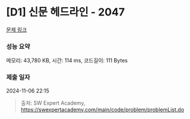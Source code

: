 # [D1] 신문 헤드라인 - 2047 

[문제 링크](https://swexpertacademy.com/main/code/problem/problemDetail.do?contestProbId=AV5QKsLaAy0DFAUq) 

### 성능 요약

메모리: 43,780 KB, 시간: 114 ms, 코드길이: 111 Bytes

### 제출 일자

2024-11-06 22:15



> 출처: SW Expert Academy, https://swexpertacademy.com/main/code/problem/problemList.do